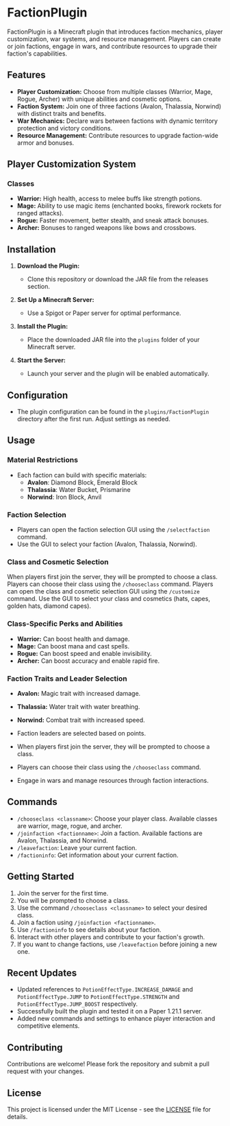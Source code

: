 
# FactionPlugin

FactionPlugin is a Minecraft plugin that introduces faction mechanics, player customization, war systems, and resource management. Players can create or join factions, engage in wars, and contribute resources to upgrade their faction's capabilities.

## Features

- **Player Customization:** Choose from multiple classes (Warrior, Mage, Rogue, Archer) with unique abilities and cosmetic options.
- **Faction System:** Join one of three factions (Avalon, Thalassia, Norwind) with distinct traits and benefits.
- **War Mechanics:** Declare wars between factions with dynamic territory protection and victory conditions.
- **Resource Management:** Contribute resources to upgrade faction-wide armor and bonuses.

## Player Customization System

### Classes

- **Warrior:** High health, access to melee buffs like strength potions.
- **Mage:** Ability to use magic items (enchanted books, firework rockets for ranged attacks).
- **Rogue:** Faster movement, better stealth, and sneak attack bonuses.
- **Archer:** Bonuses to ranged weapons like bows and crossbows.

## Installation

1. **Download the Plugin:**
   - Clone this repository or download the JAR file from the releases section.

2. **Set Up a Minecraft Server:**
   - Use a Spigot or Paper server for optimal performance.

3. **Install the Plugin:**
   - Place the downloaded JAR file into the `plugins` folder of your Minecraft server.

4. **Start the Server:**
   - Launch your server and the plugin will be enabled automatically.

## Configuration

- The plugin configuration can be found in the `plugins/FactionPlugin` directory after the first run. Adjust settings as needed.

## Usage

### Material Restrictions
- Each faction can build with specific materials:
  - **Avalon**: Diamond Block, Emerald Block
  - **Thalassia**: Water Bucket, Prismarine
  - **Norwind**: Iron Block, Anvil

### Faction Selection
- Players can open the faction selection GUI using the `/selectfaction` command.
- Use the GUI to select your faction (Avalon, Thalassia, Norwind).

### Class and Cosmetic Selection
When players first join the server, they will be prompted to choose a class.
Players can choose their class using the `/chooseclass` command.
Players can open the class and cosmetic selection GUI using the `/customize` command.
Use the GUI to select your class and cosmetics (hats, capes, golden hats, diamond capes).

### Class-Specific Perks and Abilities
- **Warrior:** Can boost health and damage.
- **Mage:** Can boost mana and cast spells.
- **Rogue:** Can boost speed and enable invisibility.
- **Archer:** Can boost accuracy and enable rapid fire.

### Faction Traits and Leader Selection
- **Avalon:** Magic trait with increased damage.
- **Thalassia:** Water trait with water breathing.
- **Norwind:** Combat trait with increased speed.
- Faction leaders are selected based on points.

- When players first join the server, they will be prompted to choose a class.
- Players can choose their class using the `/chooseclass` command.
- Engage in wars and manage resources through faction interactions.

## Commands

- `/chooseclass <classname>`: Choose your player class. Available classes are warrior, mage, rogue, and archer.
- `/joinfaction <factionname>`: Join a faction. Available factions are Avalon, Thalassia, and Norwind.
- `/leavefaction`: Leave your current faction.
- `/factioninfo`: Get information about your current faction.

## Getting Started

1. Join the server for the first time.
2. You will be prompted to choose a class.
3. Use the command `/chooseclass <classname>` to select your desired class.
4. Join a faction using `/joinfaction <factionname>`.
5. Use `/factioninfo` to see details about your faction.
6. Interact with other players and contribute to your faction's growth.
7. If you want to change factions, use `/leavefaction` before joining a new one.

## Recent Updates
- Updated references to `PotionEffectType.INCREASE_DAMAGE` and `PotionEffectType.JUMP` to `PotionEffectType.STRENGTH` and `PotionEffectType.JUMP_BOOST` respectively.
- Successfully built the plugin and tested it on a Paper 1.21.1 server.
- Added new commands and settings to enhance player interaction and competitive elements.

## Contributing

Contributions are welcome! Please fork the repository and submit a pull request with your changes.

## License

This project is licensed under the MIT License - see the [LICENSE](LICENSE) file for details.
